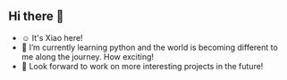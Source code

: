 ## Hi there 🌟

- ☺️ It's Xiao here!
- 🌱 I’m currently learning python and the world is becoming different to me along the journey. How exciting!
- 🦋 Look forward to work on more interesting projects in the future!

<!--
**x-cean/x-cean** is a ✨ _special_ ✨ repository because its `README.md` (this file) appears on your GitHub profile.

Here are some ideas to get you started:

- 🔭 I’m currently working on ...
- 🌱 I’m currently learning ...
- 👯 I’m looking to collaborate on ...
- 🤔 I’m looking for help with ...
- 💬 Ask me about ...
- 📫 How to reach me: ...
- 😄 Pronouns: ...
- ⚡ Fun fact: ...
-->
